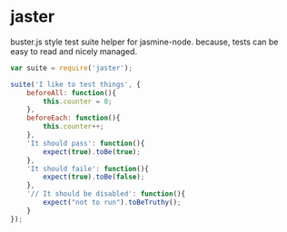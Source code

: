 jaster
======

buster.js style test suite helper for jasmine-node. because, tests can be easy to read and nicely managed.

```javascript
var suite = require('jaster');

suite('I like to test things', {
	beforeAll: function(){
		this.counter = 0;
	},
	beforeEach: function(){
		this.counter++;
	},
	'It should pass': function(){
		expect(true).toBe(true);
	},
	'It should faile': function(){
		expect(true).toBe(false);
	},
	'// It should be disabled': function(){
		expect("not to run").toBeTruthy();
	}
});
```
